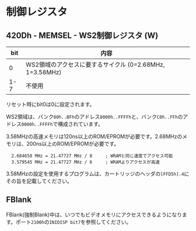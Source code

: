 # 制御レジスタ

## 420Dh - MEMSEL - WS2制御レジスタ (W)

 bit | 内容
---- | ----
0 | WS2領域のアクセスに要するサイクル (0=2.68MHz, 1=3.58MHz)
1-7 | 不使用

リセット時にbit0は0に設定されます。

WS2領域は、バンク`80h..BFh`のアドレス`8000h..FFFFh`と、バンク`C0h..FFh`のアドレス`0000h..FFFFh`で構成されています。

3.58MHzの高速メモリは120ns以上のROM/EPROMが必要です。2.68MHzのメモリは、200ns以上のROM/EPROMが必要です。

```
  2.684658 MHz = 21.47727 MHz / 8     ; WRAMと同じ速度でアクセス可能
  3.579545 MHz = 21.47727 MHz / 6     ; WRAMよりアクセスが高速
```

3.58MHzの設定を使用するプログラムは、カートリッジのヘッダの`[FFD5h].4`にその旨を記載してください。

## FBlank

FBlank(強制Blank)中は、いつでもビデオメモリにアクセスできるようになります。ポート`2100h`の`INIDISP bit7`を参照してください。
